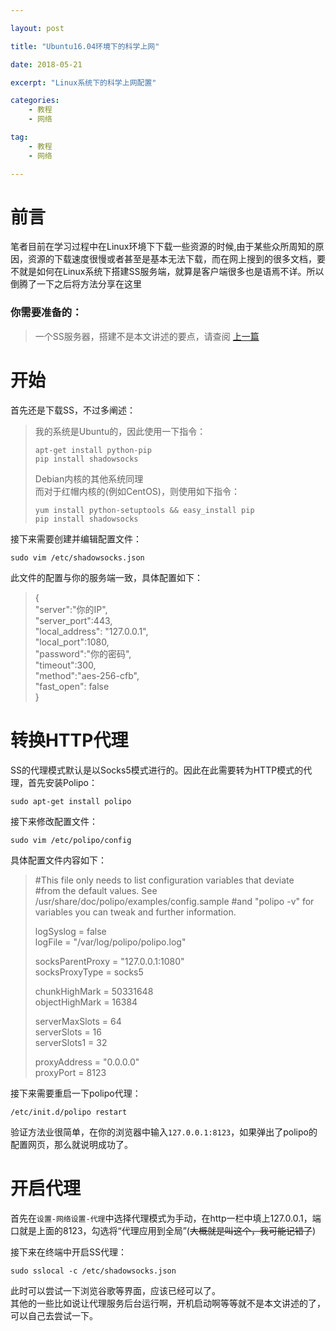 ```yaml
---

layout: post

title: "Ubuntu16.04环境下的科学上网"

date: 2018-05-21

excerpt: "Linux系统下的科学上网配置"

categories: 
	- 教程
	- 网络

tag: 
	- 教程
	- 网络

---
```


# 前言
笔者目前在学习过程中在Linux环境下下载一些资源的时候,由于某些众所周知的原因，资源的下载速度很慢或者甚至是基本无法下载，而在网上搜到的很多文档，要不就是如何在Linux系统下搭建SS服务端，就算是客户端很多也是语焉不详。所以倒腾了一下之后将方法分享在这里

### 你需要准备的：
> 一个SS服务器，搭建不是本文讲述的要点，请查阅 [上一篇](https://aye10031.github.io/2018/05/none/) 

# 开始
首先还是下载SS，不过多阐述：
> 我的系统是Ubuntu的，因此使用一下指令：
> ```
> apt-get install python-pip
> pip install shadowsocks
> ```
> Debian内核的其他系统同理      
> 而对于红帽内核的(例如CentOS)，则使用如下指令：
>```
>yum install python-setuptools && easy_install pip
> pip install shadowsocks
>```

接下来需要创建并编辑配置文件：
```
sudo vim /etc/shadowsocks.json 
```

此文件的配置与你的服务端一致，具体配置如下：
>{      
    "server":"你的IP",     
    "server_port":443,      
    "local_address": "127.0.0.1",       
    "local_port":1080,      
    "password":"你的密码",        
    "timeout":300,      
    "method":"aes-256-cfb",     
    "fast_open": false      
}

# 转换HTTP代理
SS的代理模式默认是以Socks5模式进行的。因此在此需要转为HTTP模式的代理，首先安装Polipo：      
```
sudo apt-get install polipo
```
接下来修改配置文件：
```
sudo vim /etc/polipo/config
```
具体配置文件内容如下：
> #This file only needs to list configuration variables that deviate       
>    #from the default values. See /usr/share/doc/polipo/examples/config.sample
>    #and "polipo -v" for variables you can tweak and further information.      
> 
>    logSyslog = false      
>    logFile = "/var/log/polipo/polipo.log"     
>
>    socksParentProxy = "127.0.0.1:1080"        
>    socksProxyType = socks5        
>
>    chunkHighMark = 50331648       
>    objectHighMark = 16384     
>
>    serverMaxSlots = 64        
>    serverSlots = 16       
>    serverSlots1 = 32      
>
>    proxyAddress = "0.0.0.0"       
>    proxyPort = 8123

接下来需要重启一下polipo代理：
```
/etc/init.d/polipo restart
```

验证方法业很简单，在你的浏览器中输入`127.0.0.1:8123`，如果弹出了polipo的配置网页，那么就说明成功了。

# 开启代理
首先在`设置-网络设置-代理`中选择代理模式为手动，在http一栏中填上127.0.0.1，端口就是上面的8123，勾选将“代理应用到全局”(~~大概就是叫这个，我可能记错了~~)

接下来在终端中开启SS代理：
```
sudo sslocal -c /etc/shadowsocks.json
```
此时可以尝试一下浏览谷歌等界面，应该已经可以了。        
其他的一些比如说让代理服务后台运行啊，开机启动啊等等就不是本文讲述的了，可以自己去尝试一下。